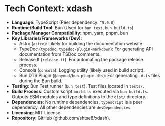 <!-- Version: 0.2 | Last Updated: 2025-04-06 -->
# Tech Context: xdash

*   **Language**: TypeScript (Peer dependency: `^5.0.0`)
*   **Runtime/Build Tool**: Bun (Used for `bun test`, `bun build.ts`)
*   **Package Manager Compatibility**: npm, yarn, pnpm, bun
*   **Key Libraries/Frameworks (Dev)**: 
    *   Astro (`astro`): Likely for building the documentation website.
    *   TypeDoc (`typedoc`, `typedoc-plugin-markdown`): For generating API documentation from TSDoc comments.
    *   Release It (`release-it`): For automating the package release process.
    *   Consola (`consola`): Logging utility (likely used in build script).
    *   Bun DTS Plugin (`@anymud/bun-plugin-dts`): For generating `.d.ts` files during the Bun build.
*   **Testing**: Bun Test runner (`bun test`). Test files located in `tests/`.
*   **Build Process**: Custom script `build.ts` executed via `bun build.ts`. Outputs ESM modules and type definitions to the `dist/` directory.
*   **Dependencies**: No runtime dependencies. `typescript` is a peer dependency. All other dependencies are `devDependencies`.
*   **Licensing**: MIT License.
*   **Repository**: GitHub (github.com/shtse8/xdash).
